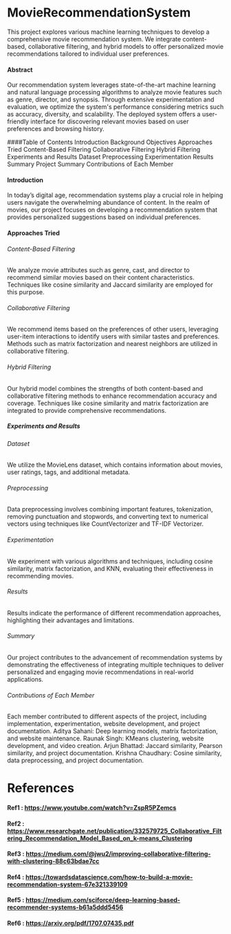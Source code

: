 # MovieRecommendationSystem
This project explores various machine learning techniques to develop a comprehensive movie recommendation system. We integrate content-based, collaborative filtering, and hybrid models to offer personalized movie recommendations tailored to individual user preferences.

#### Abstract
Our recommendation system leverages state-of-the-art machine learning and natural language processing algorithms to analyze movie features such as genre, director, and synopsis. Through extensive experimentation and evaluation, we optimize the system's performance considering metrics such as accuracy, diversity, and scalability. The deployed system offers a user-friendly interface for discovering relevant movies based on user preferences and browsing history.

####Table of Contents
Introduction
Background
Objectives
Approaches Tried
Content-Based Filtering
Collaborative Filtering
Hybrid Filtering
Experiments and Results
Dataset
Preprocessing
Experimentation
Results
Summary
Project Summary
Contributions of Each Member

#### Introduction
In today’s digital age, recommendation systems play a crucial role in helping users navigate the overwhelming abundance of content. In the realm of movies, our project focuses on developing a recommendation system that provides personalized suggestions based on individual preferences.

#### Approaches Tried
###### Content-Based Filtering
We analyze movie attributes such as genre, cast, and director to recommend similar movies based on their content characteristics. Techniques like cosine similarity and Jaccard similarity are employed for this purpose.

###### Collaborative Filtering
We recommend items based on the preferences of other users, leveraging user-item interactions to identify users with similar tastes and preferences. Methods such as matrix factorization and nearest neighbors are utilized in collaborative filtering.

###### Hybrid Filtering
Our hybrid model combines the strengths of both content-based and collaborative filtering methods to enhance recommendation accuracy and coverage. Techniques like cosine similarity and matrix factorization are integrated to provide comprehensive recommendations.

##### Experiments and Results
###### Dataset
We utilize the MovieLens dataset, which contains information about movies, user ratings, tags, and additional metadata.

###### Preprocessing
Data preprocessing involves combining important features, tokenization, removing punctuation and stopwords, and converting text to numerical vectors using techniques like CountVectorizer and TF-IDF Vectorizer.

###### Experimentation
We experiment with various algorithms and techniques, including cosine similarity, matrix factorization, and KNN, evaluating their effectiveness in recommending movies.

###### Results
Results indicate the performance of different recommendation approaches, highlighting their advantages and limitations.

###### Summary
Our project contributes to the advancement of recommendation systems by demonstrating the effectiveness of integrating multiple techniques to deliver personalized and engaging movie recommendations in real-world applications.

###### Contributions of Each Member
Each member contributed to different aspects of the project, including implementation, experimentation, website development, and project documentation.
Aditya Sahani: Deep learning models, matrix factorization, and website maintenance.
Raunak Singh: KMeans clustering, website development, and video creation.
Arjun Bhattad: Jaccard similarity, Pearson similarity, and project documentation.
Krishna Chaudhary: Cosine similarity, data preprocessing, and project documentation.

# References
#### Ref1 : https://www.youtube.com/watch?v=ZspR5PZemcs
#### Ref2 : https://www.researchgate.net/publication/332579725_Collaborative_Filtering_Recommendation_Model_Based_on_k-means_Clustering
#### Ref3 : https://medium.com/@jwu2/improving-collaborative-filtering-with-clustering-88c63bdae7cc
#### Ref4 : https://towardsdatascience.com/how-to-build-a-movie-recommendation-system-67e321339109
#### Ref5 : https://medium.com/sciforce/deep-learning-based-recommender-systems-b61a5ddd5456
#### Ref6 : https://arxiv.org/pdf/1707.07435.pdf
